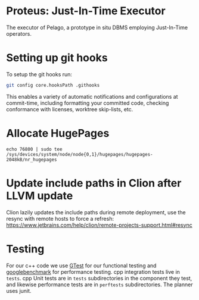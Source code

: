 Proteus: Just-In-Time Executor
================

The executor of Pelago, a prototype in situ DBMS employing Just-In-Time operators.

Setting up git hooks
========

To setup the git hooks run:
```sh
git config core.hooksPath .githooks
```
This enables a variety of automatic notifications and configurations at commit-time, including formatting your committed code, checking conformance with licenses, worktree skip-lists, etc.

Allocate HugePages
========
```
echo 76800 | sudo tee /sys/devices/system/node/node{0,1}/hugepages/hugepages-2048kB/nr_hugepages
```

Update include paths in Clion after LLVM update
========

Clion lazily updates the include paths during remote deployment, use the resync with remote hosts to force a refresh: https://www.jetbrains.com/help/clion/remote-projects-support.html#resync


Testing
========
For our c++ code we use [GTest](https://github.com/google/googletest) for our functional testing and [googlebenchmark](https://github.com/google/benchmark) for performance testing. 
cpp integration tests live in `tests`. cpp Unit tests are in `tests` subdirectories in the component they test, and likewise performance tests are in `perftests` subdirectories. 
The planner uses junit. 